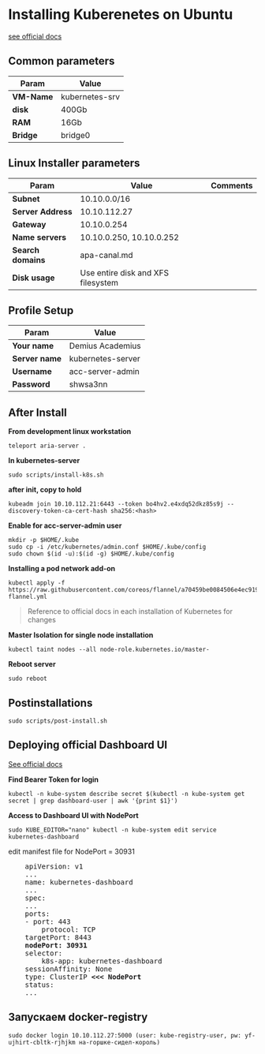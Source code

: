 # Installing Kuberenetes on Ubuntu

[see official docs](https://kubernetes.io/docs/setup/independent/create-cluster-kubeadm/)

## Common parameters

Param | Value
------|-------
**VM-Name**      | kubernetes-srv
**disk**         | 400Gb
**RAM**          | 16Gb
**Bridge**       | bridge0

## Linux Installer parameters

Param | Value | Comments
------|-------|---------
**Subnet**         | 10.10.0.0/16
**Server Address** | 10.10.112.27
**Gateway**        | 10.10.0.254
**Name servers**   | 10.10.0.250, 10.10.0.252
**Search domains** | apa-canal.md
**Disk usage**     | Use entire disk and XFS filesystem

## Profile Setup

Param | Value
------|------
**Your name**   | Demius Academius
**Server name** | kubernetes-server
**Username**    | acc-server-admin
**Password**    | shwsa3nn

## After Install

**From development linux workstation**

    teleport aria-server .

**In kubernetes-server**    

    sudo scripts/install-k8s.sh

**after init, copy to hold**

    kubeadm join 10.10.112.21:6443 --token bo4hv2.e4xdq52dkz85s9j --discovery-token-ca-cert-hash sha256:<hash>

**Enable for acc-server-admin user**

    mkdir -p $HOME/.kube
    sudo cp -i /etc/kubernetes/admin.conf $HOME/.kube/config
    sudo chown $(id -u):$(id -g) $HOME/.kube/config

**Installing a pod network add-on**
    
    kubectl apply -f https://raw.githubusercontent.com/coreos/flannel/a70459be0084506e4ec919aa1c114638878db11b/Documentation/kube-flannel.yml

> Reference to official docs in each installation of Kubernetes for changes

**Master Isolation for single node installation**

    kubectl taint nodes --all node-role.kubernetes.io/master-

**Reboot server**

    sudo reboot

## Postinstallations

    sudo scripts/post-install.sh

## Deploying official Dashboard UI

[See official docs](https://kubernetes.io/docs/tasks/access-application-cluster/web-ui-dashboard/)

**Find Bearer Token for login**

    kubectl -n kube-system describe secret $(kubectl -n kube-system get secret | grep dashboard-user | awk '{print $1}')

**Access to Dashboard UI with NodePort**

    sudo KUBE_EDITOR="nano" kubectl -n kube-system edit service kubernetes-dashboard

edit manifest file for NodePort = 30931
<pre>
    apiVersion: v1
    ...
    name: kubernetes-dashboard
    ...
    spec:
    ...
    ports:
    - port: 443
        protocol: TCP
    targetPort: 8443
    <b>nodePort: 30931</b>
    selector:
        k8s-app: kubernetes-dashboard
    sessionAffinity: None
    type: ClusterIP <b><<< NodePort</b>
    status:
    ...
</pre>

## Запускаем docker-registry

    sudo docker login 10.10.112.27:5000 (user: kube-registry-user, pw: yf-ujhirt-cbltk-rjhjkm на-горшке-сидел-король)
